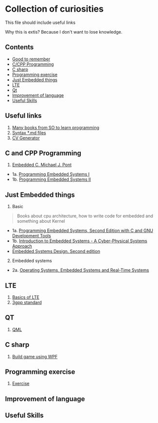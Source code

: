 # Collection of curiosities

This file should include useful links

Why this is extis? Because I don't want to lose knowledge.


## Contents

<!-- toc -->
- [Good to remember](#useful-links)
- [C/CPP Programming](#c-and-cpp-programming)
- [C sharp](c-sharp)
- [Programming exercise](#programming-exercise)
- [Just Embedded things](#just-embedded-things)
- [LTE](#lte)
- [Qt](#qt)
- [Improvement of language](#improvement-of-language)
- [Useful Skills](#useful-skills)

<!-- tocstop -->

## Useful links
1. [Many books from SO to learn programming](http://goalkicker.com)
2. [Syntax *.md files](https://help.github.com/articles/basic-writing-and-formatting-syntax/)
3. [CV Generator](https://latexresu.me)

## C and CPP Programming
1. [Embedded C. Michael J. Pont](http://www.ecpe.nu.ac.th/ponpisut/22323006-Embedded-c-Tutorial-8051.pdf)
  - 1a. [Programming Embedded Systems I](ftp://ftp.ti.com/pub/data_acquisition/MSC_CD-ROM/C_Programming/PrgEmbeddeSys_1perPage.pdf)
  - 1b. [Programming Embedded Systems II](http://www.iuma.ulpgc.es/~nunez/clases-sed-mai-8051/8051-Leicester-UCRiverside/Pont-EmbeddedC-Schedulers-Leicester-pes2ohp_a4.pdf)

## Just Embedded things
1. Basic
> Books about cpu architecture, how to write code for embedded and something about Kernel
  - 1a. [Programming Embedded Systems, Second Edition with C and GNU Development Tools](http://stepsmail.com/download/Career-In-Embedded-System.PDF)
  - 1b. [Introduction to Embedded Systems - A Cyber-Physical Systems Approach](http://leeseshia.org/releases/LeeSeshia_DigitalV1_06.pdf)
  - [Embedded Systems Design. Second edition](http://read.pudn.com/downloads158/ebook/707037/Embedded%20Systems%20Design%20-%202ed%20-%200750655461.pdf)
 2. Embedded systems
  - 2a. [Operating Systems, Embedded Systems and Real-Time Systems](http://fides.fe.uni-lj.si/~janezp/operating_systems_embedded_systems_and_real-time_systems.pdf)


## LTE
1. [Basics of LTE](https://www.youtube.com/channel/UCf5srFJ-JofnE8r-bn1o1VA)
2. [3gpp standard](http://www.3gpp.org/specifications)

## QT

1. [QML](https://qmlbook.github.io/)

## C sharp

1. [Build game using WPF](https://scottlilly.com/build-a-cwpf-rpg/)

## Programming exercise

1. [Exercise](https://exercism.io/tracks/csharp/exercises)

## Improvement of language

## Useful Skills

